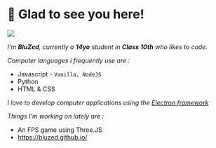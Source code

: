 # 👋 Glad to see you here!
![](https://komarev.com/ghpvc/?username=BluZed)

*I'm **BluZed**, currently a **14yo** student in **Class 10th** who likes to code.*     

*Computer languages i frequently use are :*
 - Javascript - `Vanilla, NodeJS`
 - Python 
 - HTML & CSS
 
 *I love to develop computer applications using the [Electron framework](https://www.electronjs.org/)*

*Things I'm working on lately are :*

 - An FPS game using Three.JS
 - https://bluzed.github.io/
